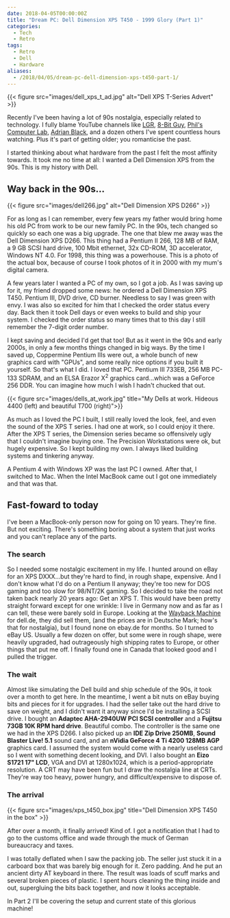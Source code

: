 ```yaml
---
date: 2018-04-05T00:00:00Z
title: "Dream PC: Dell Dimension XPS T450 - 1999 Glory (Part 1)"
categories:
  - Tech
  - Retro
tags:
  - Retro
  - Dell
  - Hardware
aliases:
  - /2018/04/05/dream-pc-dell-dimension-xps-t450-part-1/
---
```


{{< figure src="images/dell_xps_t_ad.jpg" alt="Dell XPS T-Series Advert" >}}

Recently I've been having a lot of 90s nostalgia, especially related to technology. I fully blame YouTube channels like [LGR], [8-Bit Guy], [Phil's Computer Lab], [Adrian Black], and a dozen others I've spent countless hours watching. Plus it's part of getting older; you romanticise the past.

I started thinking about what hardware from the past I felt the most affinity towards. It took me no time at all: I wanted a Dell Dimension XPS from the 90s. This is my history with Dell.

<!--more-->

## Way back in the 90s...

{{< figure src="images/dell266.jpg" alt="Dell Dimension XPS D266" >}}

For as long as I can remember, every few years my father would bring home his old PC from work to be our new family PC. In the 90s, tech changed so quickly so each one was a big upgrade. The one that blew me away was the Dell Dimension XPS D266. This thing had a Pentium II 266, 128 MB of RAM, a 9 GB SCSI hard drive, 100 Mbit ethernet, 32x CD-ROM, 3D accelerator, Windows NT 4.0. For 1998, this thing was a powerhouse. This is a photo of the actual box, because of course I took photos of it in 2000 with my mum's digital camera.

A few years later I wanted a PC of my own, so I got a job. As I was saving up for it, my friend dropped some news: he ordered a Dell Dimension XPS T450. Pentium III, DVD drive, CD burner. Needless to say I was green with envy. I was also so excited for him that I checked the order status every day. Back then it took Dell days or even weeks to build and ship your system. I checked the order status so many times that to this day I still remember the 7-digit order number.

I kept saving and decided I'd get that too! But as it went in the 90s and early 2000s, in only a few months things changed in big ways. By the time I saved up, Coppermine Pentium IIIs were out, a whole bunch of new graphics card with "GPUs", and some really nice options if you built it yourself. So that's what I did. I loved that PC. Pentium III 733EB, 256 MB PC-133 SDRAM, and an ELSA Erazor X<sup>2</sup> graphics card...which was a GeForce 256 DDR. You can imagine how much I wish I hadn't chucked that out.

{{< figure src="images/dells_at_work.jpg" title="My Dells at work. Hideous 4400 (left) and beautiful T700 (right)">}}

As much as I loved the PC I built, I still really loved the look, feel, and even the sound of the XPS T series. I had one at work, so I could enjoy it there. After the XPS T series, the Dimension series became so offensively ugly that I couldn't imagine buying one. The Precision Workstations were ok, but hugely expensive. So I kept building my own. I always liked building systems and tinkering anyway.

A Pentium 4 with Windows XP was the last PC I owned. After that, I switched to Mac. When the Intel MacBook came out I got one immediately and that was that.

## Fast-foward to today

I've been a MacBook-only person now for going on 10 years. They're fine. But not exciting. There's something boring about a system that just works and you can't replace any of the parts.

### The search

So I needed some nostalgic excitement in my life. I hunted around on eBay for an XPS DXXX...but they're hard to find, in rough shape, expensive. And I don't know what I'd do on a Pentium II anyway; they're too new for DOS gaming and too slow for 98/NT/2K gaming. So I decided to take the road not taken back nearly 20 years ago: Get an XPS T. This would have been pretty straight forward except for one wrinkle: I live in Germany now and as far as I can tell, these were barely sold in Europe. Looking at the [Wayback Machine] for dell.de, they did sell them, (and the prices are in Deutsche Mark; how's that for nostalgia), but I found none on ebay.de for months. So I turned to eBay US. Usually a few dozen on offer, but some were in rough shape, were heavily upgraded, had outrageously high shipping rates to Europe, or other things that put me off. I finally found one in Canada that looked good and I pulled the trigger.

### The wait

Almost like simulating the Dell build and ship schedule of the 90s, it took over a month to get here. In the meantime, I went a bit nuts on eBay buying bits and pieces for it for upgrades. I had the seller take out the hard drive to save on weight, and I didn't want it anyway since I'd be installing a SCSI drive. I bought an **Adaptec AHA-2940UW PCI SCSI controller** and a **Fujitsu 73GB 10K RPM hard drive**. Beautiful combo. The controller is the same one we had in the XPS D266. I also picked up an **IDE Zip Drive 250MB**, **Sound Blaster Live! 5.1** sound card, and an **nVidia GeForce 4 Ti 4200 128MB AGP** graphics card. I assumed the system would come with a nearly useless card so I went with something decent looking, and DVI. I also bought an **Eizo S1721 17" LCD**, VGA and DVI at 1280x1024, which is a period-appropriate resolution. A CRT may have been fun but I draw the nostalgia line at CRTs. They're way too heavy, power hungry, and difficult/expensive to dispose of.

### The arrival

{{< figure src="images/xps_t450_box.jpg" title="Dell Dimension XPS T450 in the box" >}}

After over a month, it finally arrived! Kind of. I got a notification that I had to go to the customs office and wade through the muck of German bureaucracy and taxes.

I was totally deflated when I saw the packing job. The seller just stuck it in a carboard box that was barely big enough for it. Zero padding. And he put an ancient dirty AT keyboard in there. The result was loads of scuff marks and several broken pieces of plastic. I spent hours cleaning the thing inside and out, supergluing the bits back together, and now it looks acceptable.

In Part 2 I'll be covering the setup and current state of this glorious machine!


[LGR]: https://www.youtube.com/user/phreakindee
[Phil's Computer Lab]: https://www.youtube.com/user/philscomputerlab
[Adrian Black]: https://www.youtube.com/user/craig1black
[8-Bit Guy]: https://www.youtube.com/user/adric22
[Wayback Machine]: http://web.archive.org/web/20000128062739/http://www.euro.dell.com:80/countries/de/deu/dhs/offers/offer_primary.htm

